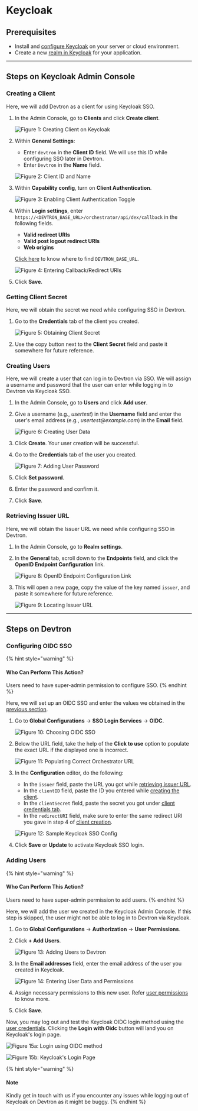 # Keycloak

## Prerequisites

* Install and [configure Keycloak](https://www.keycloak.org/guides#getting-started) on your server or cloud environment.
* Create a new [realm in Keycloak](https://www.keycloak.org/getting-started/getting-started-kube#_create_a_realm) for your application.

***

## Steps on Keycloak Admin Console

### Creating a Client

Here, we will add Devtron as a client for using Keycloak SSO.

1.  In the Admin Console, go to **Clients** and click **Create client**.

    ![Figure 1: Creating Client on Keycloak](https://devtron-public-asset.s3.us-east-2.amazonaws.com/images/global-configurations/sso-login-service/keycloak/create-client.gif)
2.  Within **General Settings**:

    * Enter `devtron` in the **Client ID** field. We will use this ID while configuring SSO later in Devtron.
    * Enter `Devtron` in the **Name** field.

    ![Figure 2: Client ID and Name](https://devtron-public-asset.s3.us-east-2.amazonaws.com/images/global-configurations/sso-login-service/keycloak/client-id.jpg)
3.  Within **Capability config**, turn on **Client Authentication**.

    ![Figure 3: Enabling Client Authentication Toggle](https://devtron-public-asset.s3.us-east-2.amazonaws.com/images/global-configurations/sso-login-service/keycloak/enable-client-auth.gif)
4.  Within **Login settings**, enter `https://<DEVTRON_BASE_URL>/orchestrator/api/dex/callback` in the following fields.

    * **Valid redirect URIs**
    * **Valid post logout redirect URIs**
    * **Web origins**

    [Click here](https://devtron-public-asset.s3.us-east-2.amazonaws.com/images/global-configurations/sso-login-service/keycloak/base-url.jpg) to know where to find `DEVTRON_BASE_URL`.

    ![Figure 4: Entering Callback/Redirect URIs](https://devtron-public-asset.s3.us-east-2.amazonaws.com/images/global-configurations/sso-login-service/keycloak/redirect-url.gif)
5. Click **Save**.

### Getting Client Secret

Here, we will obtain the secret we need while configuring SSO in Devtron.

1.  Go to the **Credentials** tab of the client you created.

    ![Figure 5: Obtaining Client Secret](https://devtron-public-asset.s3.us-east-2.amazonaws.com/images/global-configurations/sso-login-service/keycloak/client-secret.gif)
2. Use the copy button next to the **Client Secret** field and paste it somewhere for future reference.

### Creating Users

Here, we will create a user that can log in to Devtron via SSO. We will assign a username and password that the user can enter while logging in to Devtron via Keycloak SSO.

1. In the Admin Console, go to **Users** and click **Add user**.
2.  Give a username (e.g., _usertest_) in the **Username** field and enter the user's email address (e.g., _usertest@example.com_) in the **Email** field.

    ![Figure 6: Creating User Data](https://devtron-public-asset.s3.us-east-2.amazonaws.com/images/global-configurations/sso-login-service/keycloak/create-user.gif)
3. Click **Create**. Your user creation will be successful.
4.  Go to the **Credentials** tab of the user you created.

    ![Figure 7: Adding User Password](https://devtron-public-asset.s3.us-east-2.amazonaws.com/images/global-configurations/sso-login-service/keycloak/set-user-password.gif)
5. Click **Set password**.
6. Enter the password and confirm it.
7. Click **Save**.

### Retrieving Issuer URL

Here, we will obtain the Issuer URL we need while configuring SSO in Devtron.

1. In the Admin Console, go to **Realm settings**.
2.  In the **General** tab, scroll down to the **Endpoints** field, and click the **OpenID Endpoint Configuration** link.

    ![Figure 8: OpenID Endpoint Configuration Link](https://devtron-public-asset.s3.us-east-2.amazonaws.com/images/global-configurations/sso-login-service/keycloak/endpoint-config.gif)
3.  This will open a new page, copy the value of the key named `issuer`, and paste it somewhere for future reference.

    ![Figure 9: Locating Issuer URL](https://devtron-public-asset.s3.us-east-2.amazonaws.com/images/global-configurations/sso-login-service/keycloak/issuer-url.jpg)

***

## Steps on Devtron

### Configuring OIDC SSO

{% hint style="warning" %}
#### Who Can Perform This Action?

Users need to have super-admin permission to configure SSO.
{% endhint %}

Here, we will set up an OIDC SSO and enter the values we obtained in the [previous section](keycloak.md#steps-on-keycloak-admin-console).

1.  Go to **Global Configurations** → **SSO Login Services** → **OIDC**.

    ![Figure 10: Choosing OIDC SSO](https://devtron-public-asset.s3.us-east-2.amazonaws.com/images/global-configurations/sso-login-service/keycloak/oidc.jpg)
2.  Below the URL field, take the help of the **Click to use** option to populate the exact URL if the displayed one is incorrect.

    ![Figure 11: Populating Correct Orchestrator URL](https://devtron-public-asset.s3.us-east-2.amazonaws.com/images/global-configurations/sso-login-service/keycloak/click-to-use.jpg)
3.  In the **Configuration** editor, do the following:

    * In the `issuer` field, paste the URL you got while [retrieving issuer URL](keycloak.md#retrieving-issuer-url).
    * In the `clientID` field, paste the ID you entered while [creating the client](keycloak.md#creating-a-client).
    * In the `clientSecret` field, paste the secret you got under [client credentials tab](keycloak.md#getting-client-secret).
    * In the `redirectURI` field, make sure to enter the same redirect URI you gave in step 4 of [client creation](keycloak.md#creating-a-client).

    ![Figure 12: Sample Keycloak SSO Config](https://devtron-public-asset.s3.us-east-2.amazonaws.com/images/global-configurations/sso-login-service/keycloak/keycloak-sso-config.jpg)
4. Click **Save** or **Update** to activate Keycloak SSO login.

### Adding Users

{% hint style="warning" %}
#### Who Can Perform This Action?

Users need to have super-admin permission to add users.
{% endhint %}

Here, we will add the user we created in the Keycloak Admin Console. If this step is skipped, the user might not be able to log in to Devtron via Keycloak.

1. Go to **Global Configurations** → **Authorization** → **User Permissions**.
2.  Click **+ Add Users**.

    ![Figure 13: Adding Users to Devtron](https://devtron-public-asset.s3.us-east-2.amazonaws.com/images/global-configurations/sso-login-service/keycloak/add-user.jpg)
3.  In the **Email addresses** field, enter the email address of the user you created in Keycloak.

    ![Figure 14: Entering User Data and Permissions](https://devtron-public-asset.s3.us-east-2.amazonaws.com/images/global-configurations/sso-login-service/keycloak/add-email.jpg)
4. Assign necessary permissions to this new user. Refer [user permissions](../user-access.md) to know more.
5. Click **Save**.

Now, you may log out and test the Keycloak OIDC login method using the [user credentials](keycloak.md#creating-users). Clicking the **Login with Oidc** button will land you on Keycloak's login page.

![Figure 15a: Login using OIDC method](https://devtron-public-asset.s3.us-east-2.amazonaws.com/images/global-configurations/sso-login-service/keycloak/login-oidc.jpg)

![Figure 15b: Keycloak's Login Page](https://devtron-public-asset.s3.us-east-2.amazonaws.com/images/global-configurations/sso-login-service/keycloak/keycloak-login.jpg)

{% hint style="warning" %}
#### Note

Kindly get in touch with us if you encounter any issues while logging out of Keycloak on Devtron as it might be buggy.
{% endhint %}
